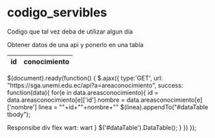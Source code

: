 # codigo_servibles
Codigo que tal vez deba de utilizar algun día


Obtener datos de una api y ponerlo en una tabla
<table id="datatable" class="display">
        <thead>
            <tr>
                <th>id</th>
                <th>conocimiento</th>
            </tr>
        </thead>
        <tbody>
            <!-- Aquí se agregarán las filas con jQuery -->
        </tbody>
    </table>
$(document).ready(function() {
    $.ajax({
        type:'GET',
        url: "https://sga.unemi.edu.ec/api?a=areaconocimiento",
        success: function(data){
            for(e in data.areasconocimiento){
                id = data.areasconocimiento[e]['id']
                nombre = data.areasconocimiento[e]['nombre']
                linea = "<tr><td>"+id+"</td><td>"+nombre+"</td></tr>"
                $(linea).appendTo("#dataTable tbody");


Responsibe div 
flex wart: wart
            }
            $('#dataTable').DataTable();
        }
    })
});
